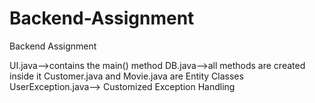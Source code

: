 # Backend-Assignment
Backend Assignment

UI.java-->contains the main() method
DB.java-->all methods are created inside it
Customer.java and Movie.java are Entity Classes
UserException.java--> Customized Exception Handling 

